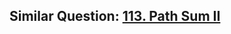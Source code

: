 <h2>Similar Question: <a href="https://leetcode.com/problems/path-sum-ii/">113. Path Sum II</a></h2>